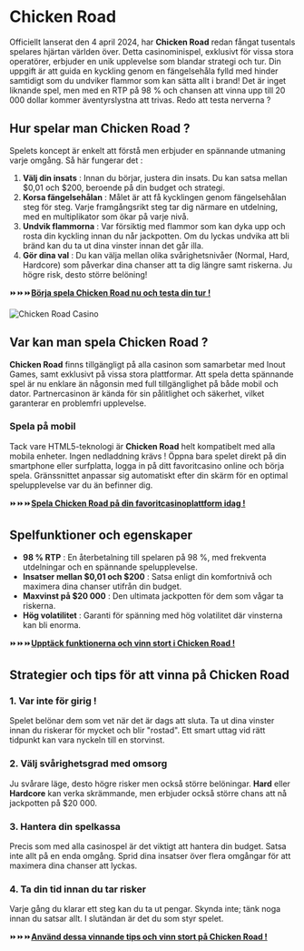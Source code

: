 # Chicken Road

Officiellt lanserat den 4 april 2024, har **Chicken Road** redan fångat tusentals spelares hjärtan världen över. Detta casinominispel, exklusivt för vissa stora operatörer, erbjuder en unik upplevelse som blandar strategi och tur. Din uppgift är att guida en kyckling genom en fängelsehåla fylld med hinder samtidigt som du undviker flammor som kan sätta allt i brand! Det är inget liknande spel, men med en RTP på 98 % och chansen att vinna upp till 20 000 dollar kommer äventyrslystna att trivas. Redo att testa nerverna ?

## Hur spelar man Chicken Road ?

Spelets koncept är enkelt att förstå men erbjuder en spännande utmaning varje omgång. Så här fungerar det :

1. **Välj din insats** : Innan du börjar, justera din insats. Du kan satsa mellan $0,01 och $200, beroende på din budget och strategi.
2. **Korsa fängelsehålan** : Målet är att få kycklingen genom fängelsehålan steg för steg. Varje framgångsrikt steg tar dig närmare en utdelning, med en multiplikator som ökar på varje nivå.
3. **Undvik flammorna** : Var försiktig med flammor som kan dyka upp och rosta din kyckling innan du når jackpotten. Om du lyckas undvika att bli bränd kan du ta ut dina vinster innan det går illa.
4. **Gör dina val** : Du kan välja mellan olika svårighetsnivåer (Normal, Hard, Hardcore) som påverkar dina chanser att ta dig längre samt riskerna. Ju högre risk, desto större belöning!

⏩⏩⏩[**Börja spela Chicken Road nu och testa din tur !**](https://fspace.link/register)

![Chicken Road Casino](chicken-road-casino.jpg)

## Var kan man spela Chicken Road ?

**Chicken Road** finns tillgängligt på alla casinon som samarbetar med Inout Games, samt exklusivt på vissa stora plattformar. Att spela detta spännande spel är nu enklare än någonsin med full tillgänglighet på både mobil och dator. Partnercasinon är kända för sin pålitlighet och säkerhet, vilket garanterar en problemfri upplevelse.

### Spela på mobil

Tack vare HTML5-teknologi är **Chicken Road** helt kompatibelt med alla mobila enheter. Ingen nedladdning krävs ! Öppna bara spelet direkt på din smartphone eller surfplatta, logga in på ditt favoritcasino online och börja spela. Gränssnittet anpassar sig automatiskt efter din skärm för en optimal spelupplevelse var du än befinner dig.

⏩⏩⏩[**Spela Chicken Road på din favoritcasinoplattform idag !**](https://fspace.link/register)

## Spelfunktioner och egenskaper

- **98 % RTP** : En återbetalning till spelaren på 98 %, med frekventa utdelningar och en spännande spelupplevelse.
- **Insatser mellan $0,01 och $200** : Satsa enligt din komfortnivå och maximera dina chanser utifrån din budget.
- **Maxvinst på $20 000** : Den ultimata jackpotten för dem som vågar ta riskerna.
- **Hög volatilitet** : Garanti för spänning med hög volatilitet där vinsterna kan bli enorma.

⏩⏩⏩[**Upptäck funktionerna och vinn stort i Chicken Road !**](https://fspace.link/register)

## Strategier och tips för att vinna på Chicken Road

### 1. Var inte för girig !

Spelet belönar dem som vet när det är dags att sluta. Ta ut dina vinster innan du riskerar för mycket och blir "rostad". Ett smart uttag vid rätt tidpunkt kan vara nyckeln till en storvinst.

### 2. Välj svårighetsgrad med omsorg

Ju svårare läge, desto högre risker men också större belöningar. **Hard** eller **Hardcore** kan verka skrämmande, men erbjuder också större chans att nå jackpotten på $20 000.

### 3. Hantera din spelkassa

Precis som med alla casinospel är det viktigt att hantera din budget. Satsa inte allt på en enda omgång. Sprid dina insatser över flera omgångar för att maximera dina chanser att lyckas.

### 4. Ta din tid innan du tar risker

Varje gång du klarar ett steg kan du ta ut pengar. Skynda inte; tänk noga innan du satsar allt. I slutändan är det du som styr spelet.

⏩⏩⏩[**Använd dessa vinnande tips och vinn stort på Chicken Road !**](https://fspace.link/register)
